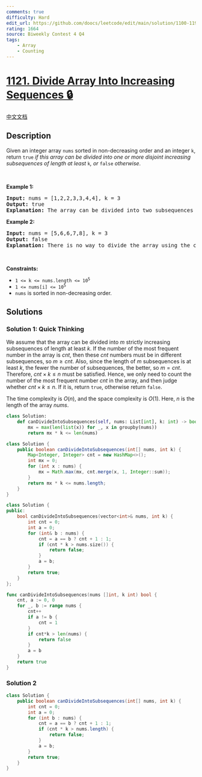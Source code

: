 ```yaml
---
comments: true
difficulty: Hard
edit_url: https://github.com/doocs/leetcode/edit/main/solution/1100-1199/1121.Divide%20Array%20Into%20Increasing%20Sequences/README_EN.md
rating: 1664
source: Biweekly Contest 4 Q4
tags:
    - Array
    - Counting
---
```


<!-- problem:start -->

# [1121. Divide Array Into Increasing Sequences 🔒](https://leetcode.com/problems/divide-array-into-increasing-sequences)

[中文文档](/solution/1100-1199/1121.Divide%20Array%20Into%20Increasing%20Sequences/README.md)

## Description

<p>Given an integer array <code>nums</code> sorted in non-decreasing order and an integer <code>k</code>, return <code>true</code><em> if this array can be divided into one or more disjoint increasing subsequences of length at least </em><code>k</code><em>, or </em><code>false</code><em> otherwise</em>.</p>

<p>&nbsp;</p>
<p><strong class="example">Example 1:</strong></p>

<pre>
<strong>Input:</strong> nums = [1,2,2,3,3,4,4], k = 3
<strong>Output:</strong> true
<strong>Explanation:</strong> The array can be divided into two subsequences [1,2,3,4] and [2,3,4] with lengths at least 3 each.
</pre>

<p><strong class="example">Example 2:</strong></p>

<pre>
<strong>Input:</strong> nums = [5,6,6,7,8], k = 3
<strong>Output:</strong> false
<strong>Explanation:</strong> There is no way to divide the array using the conditions required.
</pre>

<p>&nbsp;</p>
<p><strong>Constraints:</strong></p>

<ul>
	<li><code>1 &lt;= k &lt;= nums.length &lt;= 10<sup>5</sup></code></li>
	<li><code>1 &lt;= nums[i] &lt;= 10<sup>5</sup></code></li>
	<li><code>nums</code> is sorted in non-decreasing order.</li>
</ul>

## Solutions

<!-- solution:start -->

### Solution 1: Quick Thinking

We assume that the array can be divided into $m$ strictly increasing subsequences of length at least $k$. If the number of the most frequent number in the array is $cnt$, then these $cnt$ numbers must be in different subsequences, so $m \geq cnt$. Also, since the length of $m$ subsequences is at least $k$, the fewer the number of subsequences, the better, so $m = cnt$. Therefore, $cnt \times k \leq n$ must be satisfied. Hence, we only need to count the number of the most frequent number $cnt$ in the array, and then judge whether $cnt \times k \leq n$. If it is, return `true`, otherwise return `false`.

The time complexity is $O(n)$, and the space complexity is $O(1)$. Here, $n$ is the length of the array $nums$.

<!-- tabs:start -->

```python
class Solution:
    def canDivideIntoSubsequences(self, nums: List[int], k: int) -> bool:
        mx = max(len(list(x)) for _, x in groupby(nums))
        return mx * k <= len(nums)
```

```java
class Solution {
    public boolean canDivideIntoSubsequences(int[] nums, int k) {
        Map<Integer, Integer> cnt = new HashMap<>();
        int mx = 0;
        for (int x : nums) {
            mx = Math.max(mx, cnt.merge(x, 1, Integer::sum));
        }
        return mx * k <= nums.length;
    }
}
```

```cpp
class Solution {
public:
    bool canDivideIntoSubsequences(vector<int>& nums, int k) {
        int cnt = 0;
        int a = 0;
        for (int& b : nums) {
            cnt = a == b ? cnt + 1 : 1;
            if (cnt * k > nums.size()) {
                return false;
            }
            a = b;
        }
        return true;
    }
};
```

```go
func canDivideIntoSubsequences(nums []int, k int) bool {
	cnt, a := 0, 0
	for _, b := range nums {
		cnt++
		if a != b {
			cnt = 1
		}
		if cnt*k > len(nums) {
			return false
		}
		a = b
	}
	return true
}
```

<!-- tabs:end -->

<!-- solution:end -->

<!-- solution:start -->

### Solution 2

<!-- tabs:start -->

```java
class Solution {
    public boolean canDivideIntoSubsequences(int[] nums, int k) {
        int cnt = 0;
        int a = 0;
        for (int b : nums) {
            cnt = a == b ? cnt + 1 : 1;
            if (cnt * k > nums.length) {
                return false;
            }
            a = b;
        }
        return true;
    }
}
```

<!-- tabs:end -->

<!-- solution:end -->

<!-- problem:end -->
